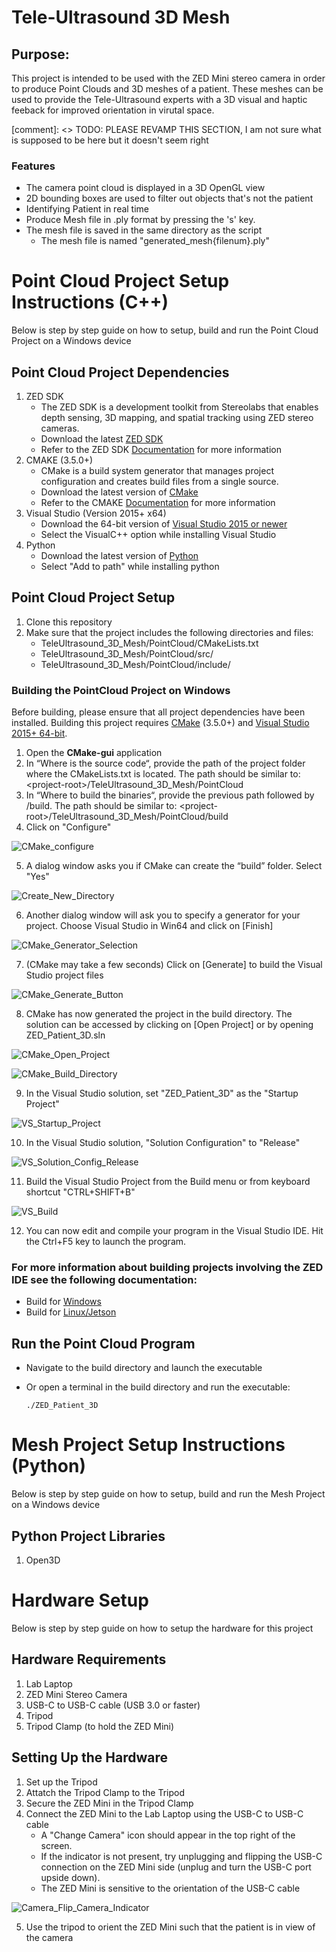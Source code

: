 # Tele-Ultrasound 3D Mesh

## Purpose: 
This project is intended to be used with the ZED Mini stereo camera in order to produce Point Clouds and 3D meshes of a patient. These meshes can be used to provide the Tele-Ultrasound experts with a 3D visual and haptic feeback for improved orientation in virutal space.

[comment]: <> TODO: PLEASE REVAMP THIS SECTION, I am not sure what is supposed to be here but it doesn't seem right
### Features
 - The camera point cloud is displayed in a 3D OpenGL view
 - 2D bounding boxes are used to filter out objects that's not the patient
 - Identifying Patient in real time
 - Produce Mesh file in .ply format by pressing the 's' key.
 - The mesh file is saved in the same directory as the script
	- The mesh file is named "generated_mesh{filenum}.ply"

# Point Cloud Project Setup Instructions (C++)
Below is step by step guide on how to setup, build and run the Point Cloud Project on a Windows device

## Point Cloud Project Dependencies
1. ZED SDK
   * The ZED SDK is a development toolkit from Stereolabs that enables depth sensing, 3D mapping, and spatial tracking using ZED stereo cameras.
   * Download the latest [ZED SDK](https://www.stereolabs.com/developers/release/)
   * Refer to the ZED SDK [Documentation](https://www.stereolabs.com/docs/) for more information
2. CMAKE (3.5.0+)
   * CMake is a build system generator that manages project configuration and creates build files from a single source.
   * Download the latest version of [CMake](https://cmake.org/download/)
   * Refer to the CMAKE [Documentation](https://cmake.org/documentation/) for more information
3. Visual Studio (Version 2015+ x64)
   * Download the 64-bit version of [Visual Studio 2015 or newer](https://learn.microsoft.com/en-us/visualstudio/releases/2022/release-notes)
   * Select the VisualC++ option while installing Visual Studio
4. Python
   * Download the latest version of [Python](https://www.python.org/)
   * Select "Add to path" while installing python

## Point Cloud Project Setup 
1. Clone this repository
2. Make sure that the project includes the following directories and files:
   * TeleUltrasound_3D_Mesh/PointCloud/CMakeLists.txt
   * TeleUltrasound_3D_Mesh/PointCloud/src/
   * TeleUltrasound_3D_Mesh/PointCloud/include/

### Building the PointCloud Project on Windows
Before building, please ensure that all project dependencies have been installed. Building this project requires [CMake](https://cmake.org/) (3.5.0+) and [Visual Studio 2015+ 64-bit](https://learn.microsoft.com/en-us/visualstudio/releases/2022/release-notes).
 1. Open the **CMake-gui** application
 2. In “Where is the source code“, provide the path of the project folder where the CMakeLists.txt is located. The path should be similar to: \<project-root\>/TeleUltrasound_3D_Mesh/PointCloud
 3. In “Where to build the binaries“, provide the previous path followed by /build. The path should be similar to: \<project-root\>/TeleUltrasound_3D_Mesh/PointCloud/build
 4. Click on "Configure"

![CMake_configure](https://github.com/user-attachments/assets/abc34ed1-9dec-4ba8-9e80-e54f42468e01)

 5. A dialog window asks you if CMake can create the “build” folder. Select "Yes"

![Create_New_Directory](https://github.com/user-attachments/assets/e1bcc2c2-799b-4de1-bf5e-22d0b7ab1aa1)

 6. Another dialog window will ask you to specify a generator for your project. Choose Visual Studio in Win64 and click on [Finish]

![CMake_Generator_Selection](https://github.com/user-attachments/assets/41b7f79d-6789-4163-a902-b3b9758a39b3)

 7. (CMake may take a few seconds) Click on [Generate] to build the Visual Studio project files

![CMake_Generate_Button](https://github.com/user-attachments/assets/8257af76-2d5c-48b5-ac31-15ee1950e3ce)

 8. CMake has now generated the project in the build directory. The solution can be accessed by clicking on [Open Project] or by opening ZED_Patient_3D.sln

![CMake_Open_Project](https://github.com/user-attachments/assets/58faffee-86e2-4de5-a5ae-d88c20a92899)

![CMake_Build_Directory](https://github.com/user-attachments/assets/5f5c11f7-1766-4b45-9eb4-b29e82458c42)

 9. In the Visual Studio solution, set "ZED_Patient_3D" as the "Startup Project"

![VS_Startup_Project](https://github.com/user-attachments/assets/6829fe2d-3347-44c1-9c95-2fd7fab8f576)

10. In the Visual Studio solution, "Solution Configuration" to "Release"

![VS_Solution_Config_Release](https://github.com/user-attachments/assets/06bbd9e3-da4e-4b8c-9fd0-8286eb3c631c)

11. Build the Visual Studio Project from the Build menu or from keyboard shortcut "CTRL+SHIFT+B"

![VS_Build](https://github.com/user-attachments/assets/c1840f6f-8397-4a67-af6e-49e494367c15)

12. You can now edit and compile your program in the Visual Studio IDE. Hit the Ctrl+F5 key to launch the program.

### For more information about building projects involving the ZED IDE see the following documentation:
 - Build for [Windows](https://www.stereolabs.com/docs/app-development/cpp/windows/)
 - Build for [Linux/Jetson](https://www.stereolabs.com/docs/app-development/cpp/linux/)


## Run the Point Cloud Program
- Navigate to the build directory and launch the executable
- Or open a terminal in the build directory and run the executable:

      ./ZED_Patient_3D

# Mesh Project Setup Instructions (Python)
Below is step by step guide on how to setup, build and run the Mesh Project on a Windows device

## Python Project Libraries
1. Open3D

# Hardware Setup
Below is step by step guide on how to setup the hardware for this project

## Hardware Requirements
1. Lab Laptop
2. ZED Mini Stereo Camera
3. USB-C to USB-C cable (USB 3.0 or faster)
4. Tripod
5. Tripod Clamp (to hold the ZED Mini)

## Setting Up the Hardware
1. Set up the Tripod
2. Attatch the Tripod Clamp to the Tripod
3. Secure the ZED Mini in the Tripod Clamp
4. Connect the ZED Mini to the Lab Laptop using the USB-C to USB-C cable
   * A "Change Camera" icon should appear in the top right of the screen.
   * If the indicator is not present, try unplugging and flipping the USB-C connection on the ZED Mini side (unplug and turn the USB-C port upside down).
   * The ZED Mini is sensitive to the orientation of the USB-C cable

![Camera_Flip_Camera_Indicator](https://github.com/user-attachments/assets/317d9c56-e294-40f0-a2a5-162a4a8c8c1e)

5. Use the tripod to orient the ZED Mini such that the patient is in view of the camera






